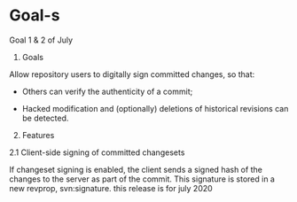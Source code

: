# Goal-s
Goal 1 &amp; 2 of July
1. Goals

Allow repository users to digitally sign committed changes, so that:

  - Others can verify the authenticity of a commit;

  - Hacked modification and (optionally) deletions of historical
    revisions can be detected.


2. Features

2.1 Client-side signing of committed changesets

If changeset signing is enabled, the client sends a signed hash of the
changes to the server as part of the commit. This signature is stored
in a new revprop, svn:signature.
this release is for july 2020
